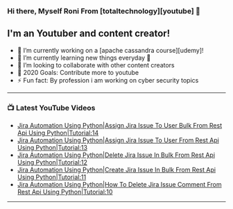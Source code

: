 ### Hi there, Myself Roni From [totaltechnology][youtube] 👋

## I'm an Youtuber and content creator!
- 🔭 I’m currently working on a [apache cassandra course][udemy]!
- 🌱 I’m currently learning new things everyday 🤣
- 👯 I’m looking to collaborate with other content creators
- 🥅 2020 Goals: Contribute more to youtube
- ⚡ Fun fact: By profession i am working on cyber security topics



---

### 📺 Latest YouTube Videos
<!-- YOUTUBE:START -->
- [Jira Automation Using Python|Assign Jira Issue To User Bulk From Rest Api Using Python|Tutorial:14](https://www.youtube.com/watch?v=ivIgefepUbI)
- [Jira Automation Using Python|Assign Jira Issue To User From Rest Api Using Python|Tutorial:13](https://www.youtube.com/watch?v=YN_PvFvX33w)
- [Jira Automation Using Python|Delete Jira Issue In Bulk From Rest Api Using Python|Tutorial:12](https://www.youtube.com/watch?v=A01QGunP5ZU)
- [Jira Automation Using Python|Create Jira Issue In Bulk From Rest Api Using Python|Tutorial:11](https://www.youtube.com/watch?v=qVZhba-F5xM)
- [Jira Automation Using Python|How To Delete Jira Issue Comment From Rest Api Using Python|Tutorial:10](https://www.youtube.com/watch?v=pQu-WvVmFIY)
<!-- YOUTUBE:END -->

---


